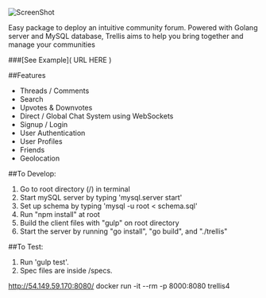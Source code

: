 ![ScreenShot](http://i.imgur.com/F0m8twX.png)

Easy package to deploy an intuitive community forum.
Powered with Golang server and MySQL database, Trellis aims to help you bring together and manage your communities

###[See Example]( URL HERE )

##Features
* Threads / Comments
* Search
* Upvotes & Downvotes
* Direct / Global Chat System using WebSockets
* Signup / Login
* User Authentication
* User Profiles
* Friends
* Geolocation

##To Develop:

1. Go to root directory (/) in terminal
2. Start mySQL server by typing 'mysql.server start'
3. Set up schema by typing 'mysql -u root < schema.sql'
4. Run "npm install" at root
4. Build the client files with "gulp" on root directory
5. Start the server by running "go install", "go build", and "./trellis"


##To Test:

1. Run 'gulp test'.
2. Spec files are inside /specs.

http://54.149.59.170:8080/
docker run -it --rm -p 8000:8080 trellis4













